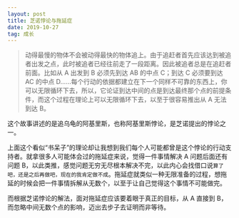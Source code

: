 ```yaml
---
layout: post
title: 芝诺悖论与拖延症
date: 2019-10-27
tag: 成长
---
```


>动得最慢的物体不会被动得最快的物体追上。由于追赶者首先应该达到被追者出发之点，此时被追者已经往前走了一段距离。因此被追者总是在追赶者前面。比如从 A 出发到 B 必须先到达 AB 的中点 C；到达 C 必须要到达 AC 的中点 D……每个行动的依据都建立在下一个同样不可靠的东西上，你可以无限循环下去，所以，它论证到达中间的点是到达最终那个点的前提条件，而这个过程在理论上可以无限循环下去，以至于很容易推出从 A 无法到达 B。

这个故事讲述的是追乌龟的阿基里斯，也称阿基里斯悖论，是芝诺提出的悖论之一。

上面这个看似“书呆子”的理论却让我想到我们每个人可能都曾是这个悖论的行动支持者。就拿很多人可能体会过的拖延症来说，觉得一件事情解决 A 问题后面还有问题 B，以此类推，感觉问题无穷无尽根本解决不完，以此内心会找借口说`算了吧，还是之后再做吧，现在的我肯定做不成`。拖延症就类似一种无限准备的过程，想拖延的时候会把一件事情拆解从无数个，以至于让自己觉得这个事情不可能做完。

而根据芝诺悖论的解法，面对拖延症应该要着眼于真正的目标，从 A 直接到 B，而忽略中间无数个点的影响，迈出去步子去证明而非等待。
